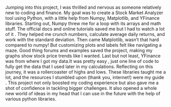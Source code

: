 Jumping into this project, I was thrilled and nervous as someone relatively new to coding and finance. My goal was to create a Stock Market Analyzer tool using Python, with a little help from Numpy, Matplotlib, and YFinance libraries.
Starting out, Numpy threw me for a loop with its arrays and math stuff. The official docs and online tutorials saved me but I had to watch a lot of it . They helped me crunch numbers, calculate average daily returns, and work with the standard deviation.
Then came Matplotlib, wasn’t that hard compared to numpy! But customizing plots and labels felt like navigating a maze. Good thing forums and examples saved the project, making my graphs show stock price trends like I wanted.
Last but not least, YFinance was from where I got my data.It was pretty easy , just one line of code to fully get the data that I used later in my calculations.
Reflecting on this journey, it was a rollercoaster of highs and lows. These libraries taught me a lot, and the resources I stumbled upon (thank you, internet!) were my guide . This project not only boosted my coding experience but also gave me a shot of confidence in tackling bigger challenges. It also opened a whole new world of ideas in my head that I can use in the future with the help of various python libraries.

